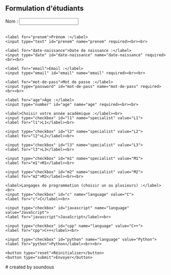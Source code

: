<!DOCTYPE html>
<html lang="fr">
<head>
  <title> d'étudiants</title>
</head>
<body>
  <h2>Formulation d'étudiants</h2>
  <form>
    <label for="name">Nom :</label>
    <input type="text" id="name" name="name" required><br><br>
    
    <label for="prenom">Prénom :</label>
    <input type="text" id="prenom" name="prenom" required><br><br>
    
    <label for="date-naissance">Date de naissance :</label>
    <input type="date" id="date-naissance" name="date-naissance" required><br><br>
    
    <label for="email">Email :</label>
    <input type="email" id="email" name="email" required><br><br>
    
    <label for="mot-de-pass">Mot de passe :</label>
    <input type="password" id="mot-de-pass" name="mot-de-pass" required><br><br>
    
    <label for="age">Âge :</label>
    <input type="number" id="age" name="age" required><br><br>
    
    <label>Choisir votre année académique :</label><br>
    <input type="checkbox" id="l1" name="specialist" value="L1">
    <label for="l1">L1</label><br>
    
    <input type="checkbox" id="l2" name="specialist" value="L2">
    <label for="l2">L2</label><br>
    
    <input type="checkbox" id="l3" name="specialist" value="L3">
    <label for="l3">L3</label><br>
    
    <input type="checkbox" id="m1" name="specialist" value="M1">
    <label for="m1">M1</label><br>
    
    <input type="checkbox" id="m2" name="specialist" value="M2">
    <label for="m2">M2</label><br><br>
    
    <label>Langages de programmation (choisir un ou plusieurs) :</label><br>
    <input type="checkbox" id="c" name="language" value="C">
    <label for="c">C</label><br>
    
    <input type="checkbox" id="javascript" name="language" value="JavaScript">
    <label for="javascript">JavaScript</label><br>
    
    <input type="checkbox" id="cpp" name="language" value="C++">
    <label for="cpp">C++</label><br>
    
    <input type="checkbox" id="python" name="language" value="Python">
    <label for="python">Python</label><br><br>
    
    <button type="reset">Réinitialiser</button>
    <button type="submit">Envoyer</button>
  </form>

  <!-- Footer text -->
  <div class="footer-text"># created by soundous</div>
</body>
</html>
